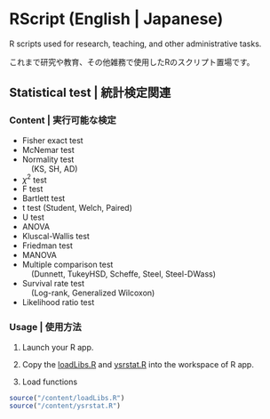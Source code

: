 # RScript (English | Japanese)
R scripts used for research, teaching, and other administrative tasks.  

これまで研究や教育、その他雑務で使用したRのスクリプト置場です。

## Statistical test | 統計検定関連
### Content | 実行可能な検定
- Fisher exact test   
- McNemar test  
- Normality test  
 &nbsp;&nbsp;&nbsp;&nbsp;(KS, SH, AD)  
- $\chi^2$ test  
- F test  
- Bartlett test  
- t test (Student, Welch, Paired)  
- U test  
- ANOVA  
- Kluscal-Wallis test  
- Friedman test  
- MANOVA  
- Multiple comparison test  
 &nbsp;&nbsp;&nbsp;&nbsp;(Dunnett, TukeyHSD, Scheffe, Steel, Steel-DWass)  
- Survival rate test  
  &nbsp;&nbsp;&nbsp;&nbsp;(Log-rank, Generalized Wilcoxon)  
- Likelihood ratio test  
 
### Usage | 使用方法
1. Launch your R app.   

2. Copy the [loadLibs.R]() and [ysrstat.R]() into the workspace of R app.

3. Load functions
```R
source("/content/loadLibs.R")
source("/content/ysrstat.R")
```


